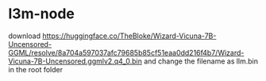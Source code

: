 # l3m-node

download https://huggingface.co/TheBloke/Wizard-Vicuna-7B-Uncensored-GGML/resolve/8a704a597037afc79685b85cf51eaa0dd216f4b7/Wizard-Vicuna-7B-Uncensored.ggmlv2.q4_0.bin
and change the filename as llm.bin in the root folder

